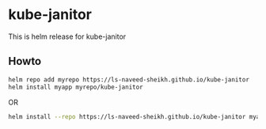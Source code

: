 # kube-janitor

This is helm release for kube-janitor

## Howto

```bash
helm repo add myrepo https://ls-naveed-sheikh.github.io/kube-janitor
helm install myapp myrepo/kube-janitor
```
OR
```bash
helm install --repo https://ls-naveed-sheikh.github.io/kube-janitor myapp kube-janitor
```

